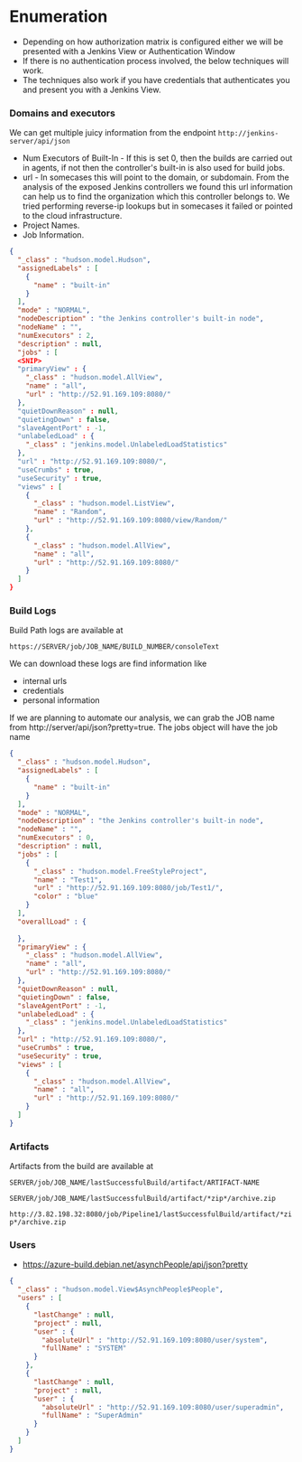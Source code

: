 # Enumeration

- Depending on how authorization matrix is configured either we will be presented with a Jenkins View or Authentication Window
- If there is no authentication process involved, the below techniques will work.
- The techniques also work if you have credentials that authenticates you and present you with a Jenkins View.

### Domains and executors

We can get multiple juicy information from the endpoint ```http://jenkins-server/api/json```
- Num Executors of Built-In - If this is set 0, then the builds are carried out in agents, if not then the controller's built-in is also used for build jobs.
- url - In somecases this will point to the domain, or subdomain. From the analysis of the exposed Jenkins controllers we found this url information can help us to find the organization which this controller belongs to. We tried performing reverse-ip lookups but in somecases it failed or pointed to the cloud infrastructure.
- Project Names.
- Job Information.

``` json
{
  "_class" : "hudson.model.Hudson",
  "assignedLabels" : [
    {
      "name" : "built-in"
    }
  ],
  "mode" : "NORMAL",
  "nodeDescription" : "the Jenkins controller's built-in node",
  "nodeName" : "",
  "numExecutors" : 2,
  "description" : null,
  "jobs" : [
  <SNIP>
  "primaryView" : {
    "_class" : "hudson.model.AllView",
    "name" : "all",
    "url" : "http://52.91.169.109:8080/"
  },
  "quietDownReason" : null,
  "quietingDown" : false,
  "slaveAgentPort" : -1,
  "unlabeledLoad" : {
    "_class" : "jenkins.model.UnlabeledLoadStatistics"
  },
  "url" : "http://52.91.169.109:8080/",
  "useCrumbs" : true,
  "useSecurity" : true,
  "views" : [
    {
      "_class" : "hudson.model.ListView",
      "name" : "Random",
      "url" : "http://52.91.169.109:8080/view/Random/"
    },
    {
      "_class" : "hudson.model.AllView",
      "name" : "all",
      "url" : "http://52.91.169.109:8080/"
    }
  ]
}
```

### Build Logs
 
Build Path logs are available at
``` 
https://SERVER/job/JOB_NAME/BUILD_NUMBER/consoleText
```
We can download these logs are find information like
- internal urls
- credentials
- personal information




If we are planning to automate our analysis, we can grab the JOB name from http://server/api/json?pretty=true. The jobs object will have the job name
``` json
{
  "_class" : "hudson.model.Hudson",
  "assignedLabels" : [
    {
      "name" : "built-in"
    }
  ],
  "mode" : "NORMAL",
  "nodeDescription" : "the Jenkins controller's built-in node",
  "nodeName" : "",
  "numExecutors" : 0,
  "description" : null,
  "jobs" : [
    {
      "_class" : "hudson.model.FreeStyleProject",
      "name" : "Test1",
      "url" : "http://52.91.169.109:8080/job/Test1/",
      "color" : "blue"
    }
  ],
  "overallLoad" : {
    
  },
  "primaryView" : {
    "_class" : "hudson.model.AllView",
    "name" : "all",
    "url" : "http://52.91.169.109:8080/"
  },
  "quietDownReason" : null,
  "quietingDown" : false,
  "slaveAgentPort" : -1,
  "unlabeledLoad" : {
    "_class" : "jenkins.model.UnlabeledLoadStatistics"
  },
  "url" : "http://52.91.169.109:8080/",
  "useCrumbs" : true,
  "useSecurity" : true,
  "views" : [
    {
      "_class" : "hudson.model.AllView",
      "name" : "all",
      "url" : "http://52.91.169.109:8080/"
    }
  ]
}
```

### Artifacts

Artifacts from the build are available at 

```SERVER/job/JOB_NAME/lastSuccessfulBuild/artifact/ARTIFACT-NAME```

```SERVER/job/JOB_NAME/lastSuccessfulBuild/artifact/*zip*/archive.zip```

```http://3.82.198.32:8080/job/Pipeline1/lastSuccessfulBuild/artifact/*zip*/archive.zip```

### Users

- https://azure-build.debian.net/asynchPeople/api/json?pretty
``` json
{
  "_class" : "hudson.model.View$AsynchPeople$People",
  "users" : [
    {
      "lastChange" : null,
      "project" : null,
      "user" : {
        "absoluteUrl" : "http://52.91.169.109:8080/user/system",
        "fullName" : "SYSTEM"
      }
    },
    {
      "lastChange" : null,
      "project" : null,
      "user" : {
        "absoluteUrl" : "http://52.91.169.109:8080/user/superadmin",
        "fullName" : "SuperAdmin"
      }
    }
  ]
}
```
